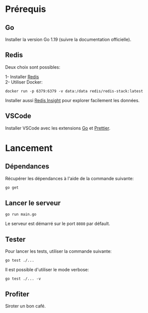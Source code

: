 # Prérequis

## Go

Installer la version Go 1.19 (suivre la documentation officielle).

## Redis

Deux choix sont possibles:

1- Installer [Redis](https://redis.io/docs/getting-started/installation/install-redis-on-linux)  
2- Utiliser Docker:

```
docker run -p 6379:6379 -v data:/data redis/redis-stack:latest
```

Installer aussi [Redis Insight](https://redis.com/redis-enterprise/redis-insight) pour explorer facilement les données.

## VSCode

Installer VSCode avec les extensions [Go](https://marketplace.visualstudio.com/items?itemName=golang.Go) et [Prettier](https://marketplace.visualstudio.com/items?itemName=esbenp.prettier-vscode).

# Lancement

## Dépendances

Récupérer les dépendances à l'aide de la commande suivante:

```sh
go get
```

## Lancer le serveur

```
go run main.go
```

Le serveur est démarré sur le port `8080` par défault.

## Tester

Pour lancer les tests, utiliser la commande suivante:

```
go test ./...
```

Il est possible d'utiliser le mode verbose:

```
go test ./... -v
```

## Profiter

Siroter un bon café.
